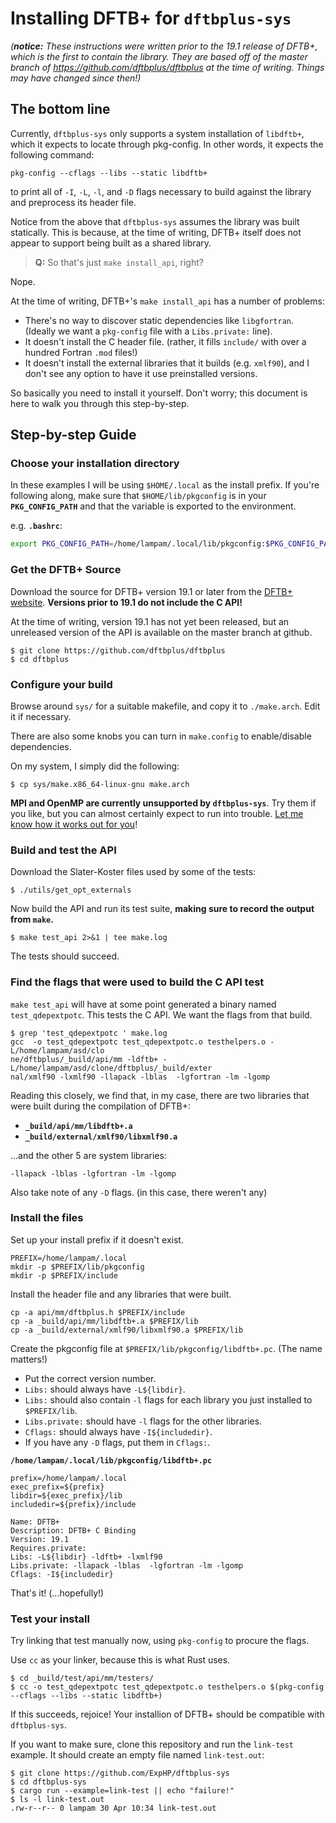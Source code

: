 # Installing DFTB+ for `dftbplus-sys`

_(**notice:** These instructions were written prior to the 19.1 release of DFTB+, which is the first to contain the library.  They are based off of the master branch of https://github.com/dftbplus/dftbplus at the time of writing.  Things may have changed since then!)_

## The bottom line

Currently, `dftbplus-sys` only supports a system installation of `libdftb+`,
which it expects to locate through pkg-config.
In other words, it expects the following command:

```
pkg-config --cflags --libs --static libdftb+
```

to print all of `-I`, `-L`, `-l`, and `-D` flags necessary to build against the library and preprocess its header file.

Notice from the above that `dftbplus-sys` assumes the library was built statically.
This is because, at the time of writing, DFTB+ itself does not appear to support being built as a shared library.

> **Q:** So that's just `make install_api`, right?

Nope.

At the time of writing, DFTB+'s `make install_api` has a number of problems:

* There's no way to discover static dependencies like `libgfortran`.  (Ideally we want a `pkg-config` file with a `Libs.private:` line).
* It doesn't install the C header file. (rather, it fills `include/` with over a hundred Fortran `.mod` files!)
* It doesn't install the external libraries that it builds (e.g. `xmlf90`), and I don't see any option to have it use preinstalled versions.

So basically you need to install it yourself.  Don't worry; this document is here to walk you through this step-by-step.

## Step-by-step Guide

### Choose your installation directory

In these examples I will be using `$HOME/.local` as the install prefix.
If you're following along, make sure that `$HOME/lib/pkgconfig` is in your **`PKG_CONFIG_PATH`**
and that the variable is exported to the environment.

e.g. **`.bashrc`**:

```bash
export PKG_CONFIG_PATH=/home/lampam/.local/lib/pkgconfig:$PKG_CONFIG_PATH
```

### Get the DFTB+ Source

Download the source for DFTB+ version 19.1 or later from the [DFTB+ website](http://www.dftbplus.org/).
**Versions prior to 19.1 do not include the C API!**

At the time of writing, version 19.1 has not yet been released, but an unreleased version of the API is available on the master branch at github.

```
$ git clone https://github.com/dftbplus/dftbplus
$ cd dftbplus
```

### Configure your build

Browse around `sys/` for a suitable makefile, and copy it to `./make.arch`. Edit it if necessary.

There are also some knobs you can turn in `make.config` to enable/disable dependencies.

On my system, I simply did the following:

```
$ cp sys/make.x86_64-linux-gnu make.arch
```

**MPI and OpenMP are currently unsupported by `dftbplus-sys`**. Try them if you like, but you can almost certainly expect to run into trouble. [Let me know how it works out for you](https://github.com/ExpHP/dftbplus-sys/issues/new)!

### Build and test the API

Download the Slater-Koster files used by some of the tests:

```
$ ./utils/get_opt_externals
```

Now build the API and run its test suite, **making sure to record the output from `make`.**

```
$ make test_api 2>&1 | tee make.log
```

The tests should succeed.

### Find the flags that were used to build the C API test

`make test_api` will have at some point generated a binary named `test_qdepextpotc`.  This tests the C API.  We want the flags from that build.

```
$ grep 'test_qdepextpotc ' make.log
gcc  -o test_qdepextpotc test_qdepextpotc.o testhelpers.o -L/home/lampam/asd/clo
ne/dftbplus/_build/api/mm -ldftb+ -L/home/lampam/asd/clone/dftbplus/_build/exter
nal/xmlf90 -lxmlf90 -llapack -lblas  -lgfortran -lm -lgomp
```

Reading this closely, we find that, in my case, there are two libraries that were built during the compilation of DFTB+:

* **`_build/api/mm/libdftb+.a`**
* **`_build/external/xmlf90/libxmlf90.a`**

...and the other 5 are system libraries:

```
-llapack -lblas -lgfortran -lm -lgomp
```

Also take note of any `-D` flags. (in this case, there weren't any)

### Install the files

Set up your install prefix if it doesn't exist.

```
PREFIX=/home/lampam/.local
mkdir -p $PREFIX/lib/pkgconfig
mkdir -p $PREFIX/include
```

Install the header file and any libraries that were built.

```
cp -a api/mm/dftbplus.h $PREFIX/include
cp -a _build/api/mm/libdftb+.a $PREFIX/lib
cp -a _build/external/xmlf90/libxmlf90.a $PREFIX/lib
```

Create the pkgconfig file at `$PREFIX/lib/pkgconfig/libdftb+.pc`.  (The name matters!)

* Put the correct version number.
* `Libs:` should always have `-L${libdir}`.
* `Libs:` should also contain `-l` flags for each library you just installed to `$PREFIX/lib`.
* `Libs.private:` should have `-l` flags for the other libraries.
* `Cflags:` should always have `-I${includedir}`.
* If you have any `-D` flags, put them in `Cflags:`.

**`/home/lampam/.local/lib/pkgconfig/libdftb+.pc`**
```
prefix=/home/lampam/.local
exec_prefix=${prefix}
libdir=${exec_prefix}/lib
includedir=${prefix}/include

Name: DFTB+
Description: DFTB+ C Binding
Version: 19.1
Requires.private:
Libs: -L${libdir} -ldftb+ -lxmlf90
Libs.private: -llapack -lblas  -lgfortran -lm -lgomp
Cflags: -I${includedir}
```

That's it! (...hopefully!)

### Test your install

Try linking that test manually now, using `pkg-config` to procure the flags.

Use `cc` as your linker, because this is what Rust uses.

```
$ cd _build/test/api/mm/testers/
$ cc -o test_qdepextpotc test_qdepextpotc.o testhelpers.o $(pkg-config --cflags --libs --static libdftb+)
```

If this succeeds, rejoice!  Your installion of DFTB+ should be compatible with `dftbplus-sys`.

If you want to make sure, clone this repository and run the `link-test` example. It should create an empty file named `link-test.out`:

```
$ git clone https://github.com/ExpHP/dftbplus-sys
$ cd dftbplus-sys
$ cargo run --example=link-test || echo "failure!"
$ ls -l link-test.out
.rw-r--r-- 0 lampam 30 Apr 10:34 link-test.out
```

